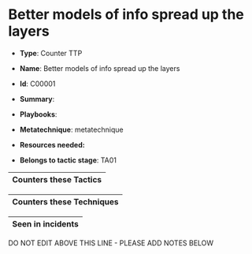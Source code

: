 # Better models of info spread up the layers

* **Type**: Counter TTP

* **Name**: Better models of info spread up the layers

* **Id**: C00001

* **Summary**: 

* **Playbooks**: 

* **Metatechnique**: metatechnique

* **Resources needed:** 

* **Belongs to tactic stage**: TA01


| Counters these Tactics |
| ---------------------- |



| Counters these Techniques |
| ------------------------- |



| Seen in incidents |
| ----------------- |


DO NOT EDIT ABOVE THIS LINE - PLEASE ADD NOTES BELOW